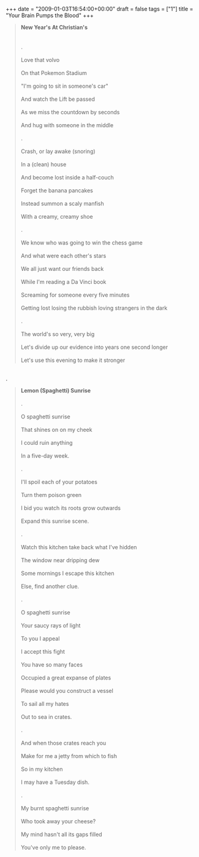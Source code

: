 +++
date = "2009-01-03T16:54:00+00:00"
draft = false
tags = ["1"]
title = "Your Brain Pumps the Blood"
+++
<blockquote><strong>New Year's At Christian's<br/></strong><br/><br/>.<br/><br/>Love that volvo<br/><br/>On that Pokemon Stadium<br/><br/>"I'm going to sit in someone's car"<br/><br/>And watch the Lift be passed<br/><br/>As we miss the countdown by seconds<br/><br/>And hug with someone in the middle<br/><br/>.<br/><br/>Crash, or lay awake (snoring)<br/><br/>In a (clean) house<br/><br/>And become lost inside a half-couch<br/><br/>Forget the banana pancakes<br/><br/>Instead summon a scaly manfish<br/><br/>With a creamy, creamy shoe<br/><br/>.<br/><br/>We know who was going to win the chess game<br/><br/>And what were each other's stars<br/><br/>We all just want our friends back<br/><br/>While I'm reading a Da Vinci book<br/><br/>Screaming for someone every five minutes<br/><br/>Getting lost losing the rubbish loving strangers in the dark<br/><br/>.<br/><br/>The world's so very, very big<br/><br/>Let's divide up our evidence into years one second longer<br/><br/>Let's use this evening to make it stronger</blockquote><br/>.<br/><blockquote><strong>Lemon (Spaghetti) Sunrise</strong><br/><br/>.<br/><br/>O spaghetti sunrise<br/><br/>That shines on on my cheek<br/><br/>I could ruin anything<br/><br/>In a five-day week.<br/><br/>.<br/><br/>I'll spoil each of your potatoes<br/><br/>Turn them poison green<br/><br/>I bid you watch its roots grow outwards<br/><br/>Expand this sunrise scene.<br/><br/>.<br/><br/>Watch this kitchen take back what I've hidden<br/><br/>The window near dripping dew<br/><br/>Some mornings I escape this kitchen<br/><br/>Else, find another clue.<br/><br/>.<br/><br/>O spaghetti sunrise<br/><br/>Your saucy rays of light<br/><br/>To you I appeal<br/><br/>I accept this fight<br/><br/>You have so many faces<br/><br/>Occupied a great expanse of plates<br/><br/>Please would you construct a vessel<br/><br/>To sail all my hates<br/><br/>Out to sea in crates.<br/><br/>.<br/><br/>And when those crates reach you<br/><br/>Make for me a jetty from which to fish<br/><br/>So in my kitchen<br/><br/>I may have a Tuesday dish.<br/><br/>.<br/><br/>My burnt spaghetti sunrise<br/><br/>Who took away your cheese?<br/><br/>My mind hasn't all its gaps filled<br/><br/>You've only me to please.</blockquote><div class="blogger-post-footer"><img width='1' height='1' src='https://blogger.googleusercontent.com/tracker/5693059957647979680-260546410356994321?l=cosmiccowbell.blogspot.com' alt='' /></div>